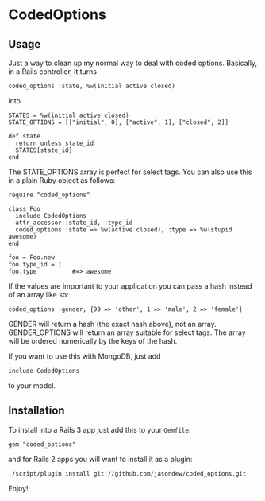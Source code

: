 CodedOptions
============

Usage
-----

Just a way to clean up my normal way to deal with coded options.  Basically,
in a Rails controller, it turns

    coded_options :state, %w(initial active closed)

into

    STATES = %w(initial active closed)
    STATE_OPTIONS = [["initial", 0], ["active", 1], ["closed", 2]]

    def state
      return unless state_id
      STATES[state_id]
    end

The STATE_OPTIONS array is perfect for select tags.  You can also use this in
a plain Ruby object as follows:

    require "coded_options"

    class Foo
      include CodedOptions
      attr_accessor :state_id, :type_id
      coded_options :state => %w(active closed), :type => %w(stupid awesome)
    end

    foo = Foo.new
    foo.type_id = 1
    foo.type          #=> awesome

If the values are important to your application you can pass
a hash instead of an array like so:

    coded_options :gender, {99 => 'other', 1 => 'male', 2 => 'female'}

GENDER will return a hash (the exact hash above), not an array.  GENDER_OPTIONS
will return an array suitable for select tags.  The array will be ordered
numerically by the keys of the hash.

If you want to use this with MongoDB, just add

    include CodedOptions

to your model.

Installation
------------

To install into a Rails 3 app just add this to your `Gemfile`:

    gem "coded_options"

and for Rails 2 apps you will want to install it as a plugin:

    ./script/plugin install git://github.com/jasondew/coded_options.git

Enjoy!
